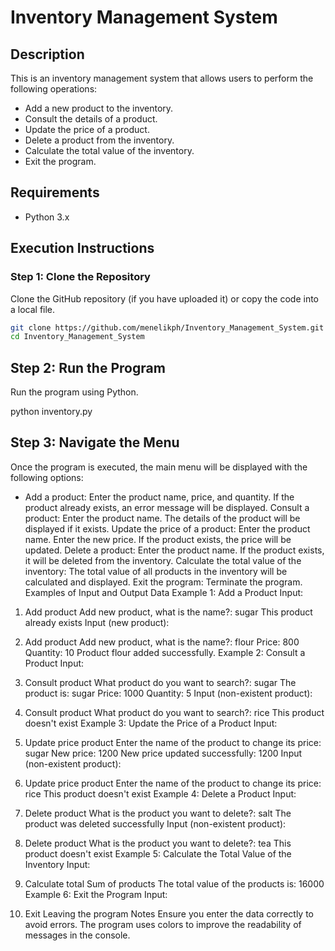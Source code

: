 # Inventory Management System

## Description
This is an inventory management system that allows users to perform the following operations:
- Add a new product to the inventory.
- Consult the details of a product.
- Update the price of a product.
- Delete a product from the inventory.
- Calculate the total value of the inventory.
- Exit the program.

## Requirements
- Python 3.x

## Execution Instructions

### Step 1: Clone the Repository
Clone the GitHub repository (if you have uploaded it) or copy the code into a local file.

```bash
git clone https://github.com/menelikph/Inventory_Management_System.git
cd Inventory_Management_System
```

## Step 2: Run the Program
Run the program using Python.

python inventory.py

## Step 3: Navigate the Menu
Once the program is executed, the main menu will be displayed with the following options:

- Add a product:
Enter the product name, price, and quantity.
If the product already exists, an error message will be displayed.
Consult a product:
Enter the product name.
The details of the product will be displayed if it exists.
Update the price of a product:
Enter the product name.
Enter the new price.
If the product exists, the price will be updated.
Delete a product:
Enter the product name.
If the product exists, it will be deleted from the inventory.
Calculate the total value of the inventory:
The total value of all products in the inventory will be calculated and displayed.
Exit the program:
Terminate the program.
Examples of Input and Output Data
Example 1: Add a Product
Input:

1. Add product
Add new product, what is the name?: sugar
This product already exists
Input (new product):

1. Add product
Add new product, what is the name?: flour
Price: 800
Quantity: 10
Product flour added successfully.
Example 2: Consult a Product
Input:

2. Consult product
What product do you want to search?: sugar
The product is: sugar
Price: 1000
Quantity: 5
Input (non-existent product):

2. Consult product
What product do you want to search?: rice
This product doesn't exist
Example 3: Update the Price of a Product
Input:

3. Update price product
Enter the name of the product to change its price: sugar
New price: 1200
New price updated successfully: 1200
Input (non-existent product):

3. Update price product
Enter the name of the product to change its price: rice
This product doesn't exist
Example 4: Delete a Product
Input:

4. Delete product
What is the product you want to delete?: salt
The product was deleted successfully
Input (non-existent product):

4. Delete product
What is the product you want to delete?: tea
This product doesn't exist
Example 5: Calculate the Total Value of the Inventory
Input:

5. Calculate total
Sum of products
The total value of the products is: 16000
Example 6: Exit the Program
Input:

6. Exit
Leaving the program
Notes
Ensure you enter the data correctly to avoid errors.
The program uses colors to improve the readability of messages in the console.
